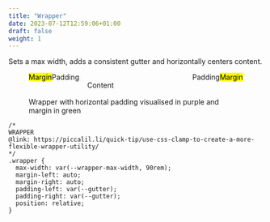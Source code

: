 ```yaml
---
title: "Wrapper"
date: 2023-07-12T12:59:06+01:00
draft: false
weight: 1
---
```


Sets a max width, adds a consistent gutter and horizontally centers content.

<figure>
  <div class="demo" style="display: flex;">
    <div class="margin"><mark>Margin</mark></div>
    <div class="padding">Padding</div>
    <div class="container" style="flex: 1; padding: 1rem;">Content</div>
    <div class="padding">Padding</div>
    <div class="margin"><mark>Margin</mark></div>
  </div>
  <figcaption>Wrapper with horizontal padding visualised in purple and margin in green</figcaption>
</figure>

```
/*
WRAPPER
@link: https://piccalil.li/quick-tip/use-css-clamp-to-create-a-more-flexible-wrapper-utility/
*/
.wrapper {
  max-width: var(--wrapper-max-width, 90rem);
  margin-left: auto;
  margin-right: auto;
  padding-left: var(--gutter);
  padding-right: var(--gutter);
  position: relative;
}
```
